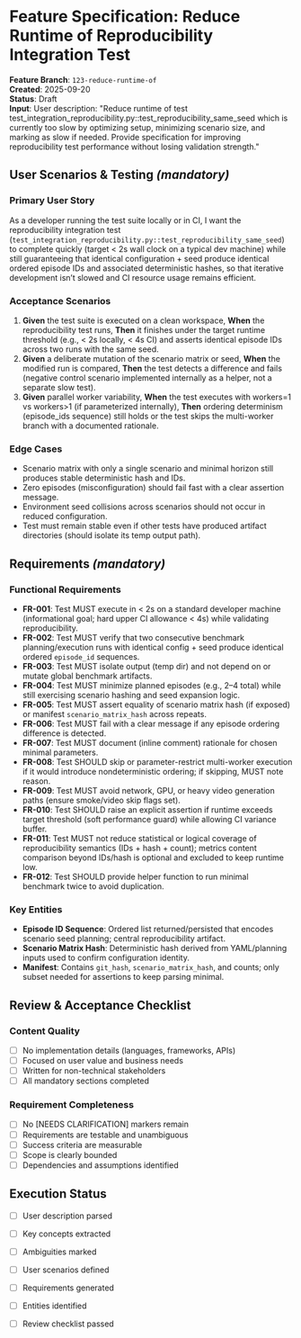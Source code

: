# Feature Specification: Reduce Runtime of Reproducibility Integration Test

**Feature Branch**: `123-reduce-runtime-of`  
**Created**: 2025-09-20  
**Status**: Draft  
**Input**: User description: "Reduce runtime of test test_integration_reproducibility.py::test_reproducibility_same_seed which is currently too slow by optimizing setup, minimizing scenario size, and marking as slow if needed. Provide specification for improving reproducibility test performance without losing validation strength."

## User Scenarios & Testing *(mandatory)*

### Primary User Story
As a developer running the test suite locally or in CI, I want the reproducibility integration test (`test_integration_reproducibility.py::test_reproducibility_same_seed`) to complete quickly (target < 2s wall clock on a typical dev machine) while still guaranteeing that identical configuration + seed produce identical ordered episode IDs and associated deterministic hashes, so that iterative development isn’t slowed and CI resource usage remains efficient.

### Acceptance Scenarios
1. **Given** the test suite is executed on a clean workspace, **When** the reproducibility test runs, **Then** it finishes under the target runtime threshold (e.g., < 2s locally, < 4s CI) and asserts identical episode IDs across two runs with the same seed.
2. **Given** a deliberate mutation of the scenario matrix or seed, **When** the modified run is compared, **Then** the test detects a difference and fails (negative control scenario implemented internally as a helper, not a separate slow test).
3. **Given** parallel worker variability, **When** the test executes with workers=1 vs workers>1 (if parameterized internally), **Then** ordering determinism (episode_ids sequence) still holds or the test skips the multi-worker branch with a documented rationale.

### Edge Cases
- Scenario matrix with only a single scenario and minimal horizon still produces stable deterministic hash and IDs.
- Zero episodes (misconfiguration) should fail fast with a clear assertion message.
- Environment seed collisions across scenarios should not occur in reduced configuration.
- Test must remain stable even if other tests have produced artifact directories (should isolate its temp output path).

## Requirements *(mandatory)*

### Functional Requirements
- **FR-001**: Test MUST execute in < 2s on a standard developer machine (informational goal; hard upper CI allowance < 4s) while validating reproducibility.
- **FR-002**: Test MUST verify that two consecutive benchmark planning/execution runs with identical config + seed produce identical ordered `episode_id` sequences.
- **FR-003**: Test MUST isolate output (temp dir) and not depend on or mutate global benchmark artifacts.
- **FR-004**: Test MUST minimize planned episodes (e.g., 2–4 total) while still exercising scenario hashing and seed expansion logic.
- **FR-005**: Test MUST assert equality of scenario matrix hash (if exposed) or manifest `scenario_matrix_hash` across repeats.
- **FR-006**: Test MUST fail with a clear message if any episode ordering difference is detected.
- **FR-007**: Test MUST document (inline comment) rationale for chosen minimal parameters.
- **FR-008**: Test SHOULD skip or parameter-restrict multi-worker execution if it would introduce nondeterministic ordering; if skipping, MUST note reason.
- **FR-009**: Test MUST avoid network, GPU, or heavy video generation paths (ensure smoke/video skip flags set).
- **FR-010**: Test SHOULD raise an explicit assertion if runtime exceeds target threshold (soft performance guard) while allowing CI variance buffer.
- **FR-011**: Test MUST not reduce statistical or logical coverage of reproducibility semantics (IDs + hash + count); metrics content comparison beyond IDs/hash is optional and excluded to keep runtime low.
- **FR-012**: Test SHOULD provide helper function to run minimal benchmark twice to avoid duplication.

### Key Entities
- **Episode ID Sequence**: Ordered list returned/persisted that encodes scenario seed planning; central reproducibility artifact.
- **Scenario Matrix Hash**: Deterministic hash derived from YAML/planning inputs used to confirm configuration identity.
- **Manifest**: Contains `git_hash`, `scenario_matrix_hash`, and counts; only subset needed for assertions to keep parsing minimal.

## Review & Acceptance Checklist

### Content Quality
- [ ] No implementation details (languages, frameworks, APIs)
- [ ] Focused on user value and business needs
- [ ] Written for non-technical stakeholders
- [ ] All mandatory sections completed

### Requirement Completeness
- [ ] No [NEEDS CLARIFICATION] markers remain
- [ ] Requirements are testable and unambiguous  
- [ ] Success criteria are measurable
- [ ] Scope is clearly bounded
- [ ] Dependencies and assumptions identified

## Execution Status

- [ ] User description parsed
- [ ] Key concepts extracted
- [ ] Ambiguities marked
- [ ] User scenarios defined
- [ ] Requirements generated
- [ ] Entities identified
- [ ] Review checklist passed

